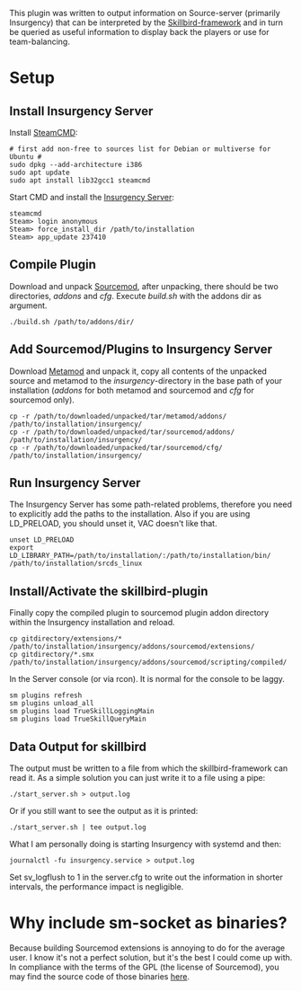 This plugin was written to output information on Source-server (primarily Insurgency) that can be interpreted by the [Skillbird-framework](https://gitlab.com/Sheppy_/skillbird) and in turn be queried as useful information to display back the players or use for team-balancing.

# Setup
## Install Insurgency Server
Install [SteamCMD](https://developer.valvesoftware.com/wiki/SteamCMD):

    # first add non-free to sources list for Debian or multiverse for Ubuntu #
    sudo dpkg --add-architecture i386
    sudo apt update
    sudo apt install lib32gcc1 steamcmd

Start CMD and install the [Insurgency Server](https://developer.valvesoftware.com/wiki/Insurgency_2014_Dedicated_Server):

    steamcmd
    Steam> login anonymous
    Steam> force_install_dir /path/to/installation
    Steam> app_update 237410

## Compile Plugin
Download and unpack [Sourcemod](http://www.sourcemod.net/downloads.php), after unpacking, there should be two directories, *addons* and *cfg*. Execute *build.sh* with the addons dir as argument.

    ./build.sh /path/to/addons/dir/

## Add Sourcemod/Plugins to Insurgency Server
Download [Metamod](http://www.metamodsource.net/downloads.php?branch=stable) and unpack it, copy all contents of the unpacked source and metamod to the *insurgency*-directory in the base path of your installation (*addons* for both metamod and sourcemod and *cfg* for sourcemod only).

    cp -r /path/to/downloaded/unpacked/tar/metamod/addons/   /path/to/installation/insurgency/
    cp -r /path/to/downloaded/unpacked/tar/sourcemod/addons/ /path/to/installation/insurgency/
    cp -r /path/to/downloaded/unpacked/tar/sourcemod/cfg/    /path/to/installation/insurgency/

## Run Insurgency Server
The Insurgency Server has some path-related problems, therefore you need to explicitly add the paths to the installation. Also if you are using LD\_PRELOAD, you should unset it, VAC doesn't like that.

    unset LD_PRELOAD
    export LD_LIBRARY_PATH=/path/to/installation/:/path/to/installation/bin/
    /path/to/installation/srcds_linux

## Install/Activate the skillbird-plugin
Finally copy the compiled plugin to sourcemod plugin addon directory within the Insurgency installation and reload.

    cp gitdirectory/extensions/* /path/to/installation/insurgency/addons/sourcemod/extensions/
    cp gitdirectory/*.smx /path/to/installation/insurgency/addons/sourcemod/scripting/compiled/

In the Server console (or via rcon). It is normal for the console to be laggy.
    
    sm plugins refresh
    sm plugins unload_all
    sm plugins load TrueSkillLoggingMain
    sm plugins load TrueSkillQueryMain

## Data Output for skillbird
The output must be written to a file from which the skillbird-framework can read it. As a simple solution you can just write it to a file using a pipe:

    ./start_server.sh > output.log

Or if you still want to see the output as it is printed:

    ./start_server.sh | tee output.log

What I am personally doing is starting Insurgency with systemd and then:

    journalctl -fu insurgency.service > output.log

Set sv\_logflush to 1 in the server.cfg to write out the information in shorter intervals, the performance impact is negligible.

# Why include sm-socket as binaries?
Because building Sourcemod extensions is annoying to do for the average user. I know it's not a perfect solution, but it's the best I could come up with. In compliance with the terms of the GPL (the license of Sourcemod), you may find the source code of those binaries [here](https://github.com/nefarius/sm-ext-socket).
